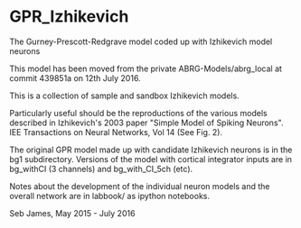 # GPR_Izhikevich

The Gurney-Prescott-Redgrave model coded up with Izhikevich model neurons

This model has been moved from the private ABRG-Models/abrg_local at
commit 439851a on 12th July 2016.

This is a collection of sample and sandbox Izhikevich models.

Particularly useful should be the reproductions of the various models
described in Izhikevich's 2003 paper "Simple Model of Spiking
Neurons".  IEE Transactions on Neural Networks, Vol 14 (See Fig. 2).

The original GPR model made up with candidate Izhikevich neurons is in
the bg1 subdirectory. Versions of the model with cortical integrator
inputs are in bg_withCI (3 channels) and bg_with_CI_5ch (etc).

Notes about the development of the individual neuron models and the
overall network are in labbook/ as ipython notebooks.

Seb James, May 2015 - July 2016
